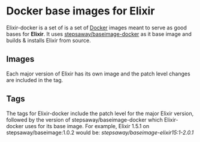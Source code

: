 # Docker base images for Elixir

Elixir-docker is a set of is a set of [Docker](https://www.docker.com) images meant to serve as good bases for **Elixir**. It uses [stepsaway/baseimage-docker](https://hub.docker.com/r/stepsaway/baseimage/) as it base image and builds & installs Elixir from source.

## Images

Each major version of Elixir has its own image and the patch level changes are included in the tag.

## Tags

The tags for Elixir-docker include the patch level for the major Elixir version, followed by the version of stepsaway/baseimage-docker which Elixir-docker uses for its base image. For example, Elixir 1.5.1 on stepsaway/baseimage:1.0.2 would be: _stepsaway/baseimage-elixir15:1-2.0.1_
